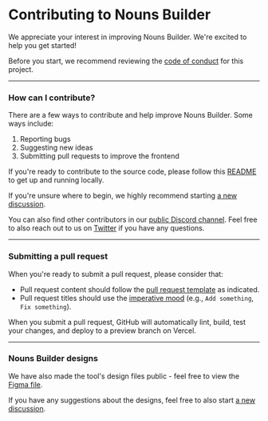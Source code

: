 # Contributing to Nouns Builder

We appreciate your interest in improving Nouns Builder. We're excited to help you get started!

Before you start, we recommend reviewing the [code of conduct](./code_of_conduct.md) for this project.

---

### How can I contribute?

There are a few ways to contribute and help improve Nouns Builder. Some ways include:

1. Reporting bugs
2. Suggesting new ideas
3. Submitting pull requests to improve the frontend

If you're ready to contribute to the source code, please follow this [README](../README.md) to get up and running locally.

If you're unsure where to begin, we highly recommend starting [a new discussion](https://github.com/ourzora/nouns-builder/discussions).

You can also find other contributors in our [public Discord channel](https://discord.com/invite/C6Zmt8aakt). Feel free to also reach out to us on [Twitter](https://twitter.com/nounsbuilder) if you have any questions.

---

### Submitting a pull request

When you're ready to submit a pull request, please consider that:

- Pull request content should follow the [pull request template](./pull_request_template.md) as indicated.
- Pull request titles should use the [imperative mood](https://en.wikipedia.org/wiki/Imperative_mood) (e.g., `Add something`, `Fix something`).

When you submit a pull request, GitHub will automatically lint, build, test your changes, and deploy to a preview branch on Vercel.

---

### Nouns Builder designs

We have also made the tool's design files public - feel free to view the [Figma file](https://www.figma.com/file/gyRt2DgZobN8HwobPnxLrA/Nouns-Builder-Designs---Public?node-id=3-3856&t=4Zi0my9FefgfEjXa-4).

If you have any suggestions about the designs, feel free to also start [a new discussion](https://github.com/ourzora/nouns-builder/discussions).
